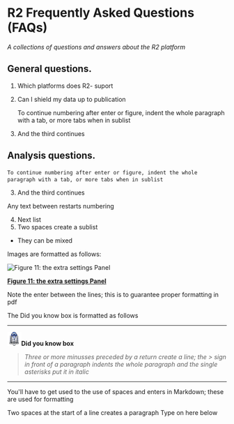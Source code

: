 <a id="r2_faqs"> </a>


R2 Frequently Asked Questions (FAQs)
===========================================

*A collections of questions and answers about the R2 platform*


General questions.
-----


1.  Which platforms does R2- suport
2.  Can I shield my data up to publication
	
	To continue numbering after enter or figure, indent the whole paragraph with a tab, or more tabs when in sublist
	
3.  And the third continues




Analysis questions.
-----
	
	
	
	
	To continue numbering after enter or figure, indent the whole paragraph with a tab, or more tabs when in sublist
	
3.  And the third continues

Any text between restarts numbering

4.  Next list
  1. Two spaces create a sublist
  *  They can be mixed

Images are formatted as follows:

![Figure 11: the extra settings Panel](_static/images/OneGene_Adapting.png)

[**Figure 11: the extra settings Panel**](_static/images/OneGene_Adapting.png)

Note the enter between the lines; this is to guarantee proper formatting in pdf

The Did you know box is formatted as follows

---------
  ![](_static/images/R2d2_logo.png)**Did you know box**


> *Three or more minusses preceded by a return create a line; the > sign in front of a paragraph indents the whole paragraph and the single asterisks put it in italic*

---------

You'll have to get used to the use of spaces and enters in Markdown; these are used for formatting


  Two spaces at the start of a line creates a paragraph
Type on here below  


  







